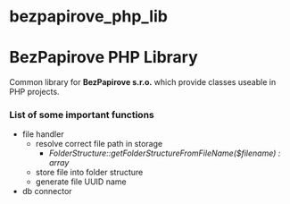 # bezpapirove_php_lib

# BezPapirove PHP Library

Common library for **BezPapirove s.r.o.** which provide classes useable in PHP projects.  


### List of some important functions 

- file handler
    - resolve correct file path in storage
        - *FolderStructure::getFolderStructureFromFileName($filename) : array*
    - store file into folder structure
    - generate file UUID name
- db connector

